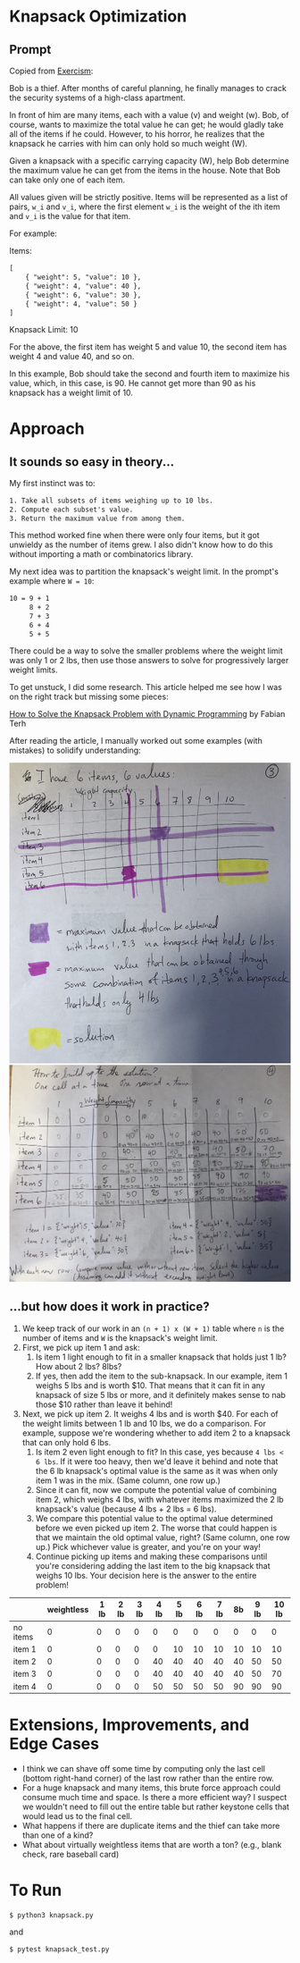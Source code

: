 # Knapsack Optimization
## Prompt

Copied from [Exercism](https://exercism.io/my/solutions/7f6af07fb971484da38e9cc67312fc25):

Bob is a thief. After months of careful planning, he finally manages to crack
the security systems of a high-class apartment.

In front of him are many items, each with a value (v) and weight (w). Bob, of
course, wants to maximize the total value he can get; he would gladly take all
of the items if he could. However, to his horror, he realizes that the
knapsack he carries with him can only hold so much weight (W).

Given a knapsack with a specific carrying capacity (W), help Bob determine the
maximum value he can get from the items in the house. Note that Bob can take
only one of each item.

All values given will be strictly positive. Items will be represented as a
list of pairs, `w_i` and `v_i`, where the first element `w_i` is the weight of
the ith item and `v_i` is the value for that item.

For example:

Items:

```
[
    { "weight": 5, "value": 10 },
    { "weight": 4, "value": 40 },
    { "weight": 6, "value": 30 },
    { "weight": 4, "value": 50 }
]
```

Knapsack Limit: 10

For the above, the first item has weight 5 and value 10, the second item has
weight 4 and value 40, and so on.

In this example, Bob should take the second and fourth item to maximize his
value, which, in this case, is 90. He cannot get more than 90 as his knapsack
has a weight limit of 10.

# Approach

## It sounds so easy in theory...
My first instinct was to:

    1. Take all subsets of items weighing up to 10 lbs.
    2. Compute each subset's value.
    3. Return the maximum value from among them.

This method worked fine when there were only four items, but it got unwieldy
as the number of items grew. I also didn't know how to do this without
importing a math or combinatorics library.

My next idea was to partition the knapsack's weight limit. In the prompt's example where `W = 10`:

```
10 = 9 + 1
     8 + 2
     7 + 3
     6 + 4
     5 + 5
```

There could be a way to solve the smaller problems where the weight limit was
only 1 or 2 lbs, then use those answers to solve for progressively larger
weight limits.

To get unstuck, I did some research. This article helped me see
how I was on the right track but missing some pieces:

[How to Solve the Knapsack Problem with Dynamic Programming](https://medium.com/@fabianterh/how-to-solve-the-knapsack-problem-with-dynamic-programming-eb88c706d3cf)
by Fabian Terh

After reading the article, I manually worked out some examples (with mistakes)
to solidify understanding:

![Scratchwork-1](https://github.com/daphnekao/exercism/blob/main/knapsack/images/Scratchwork-1.JPG)
![Scratchwork-2](https://github.com/daphnekao/exercism/blob/main/knapsack/images/Scratchwork-2.JPG)

## ...but how does it work in practice?

1. We keep track of our work in an `(n + 1) x (W + 1)` table where `n` is the number of items and `W` is the knapsack's weight limit.
1. First, we pick up item 1 and ask:
    1. Is item 1 light enough to fit in a smaller knapsack that holds just 1
    lb? How about 2 lbs? 8lbs?
    1. If yes, then add the item to the sub-knapsack. In our example, item 1
    weighs 5 lbs and is worth $10. That means that it can fit in any knapsack
    of size 5 lbs or more, and it definitely makes sense to nab those $10
    rather than leave it behind!
1. Next, we pick up item 2. It weighs 4 lbs and is worth $40. For each of
the weight limits between 1 lb and 10 lbs, we do a comparison. For example,
suppose we're wondering whether to add item 2 to a knapsack that can only hold
6 lbs.
    1. Is item 2 even light enough to fit? In this case, yes because
    `4 lbs < 6 lbs`. If it were too heavy, then we'd leave it behind and note
    that the 6 lb knapsack's optimal value is the same as it was when only
    item 1 was in the mix. (Same column, one row up.)
    1. Since it can fit, now we compute the potential value of combining item
    2, which weighs 4 lbs, with whatever items maximized the 2 lb knapsack's
    value (because 4 lbs + 2 lbs = 6 lbs).
    1. We compare this potential value to the optimal value determined before
    we even picked up item 2. The worse that could happen is that we maintain
    the old optimal value, right? (Same column, one row up.) Pick whichever
    value is greater, and you're on your way!
    1. Continue picking up items and making these comparisons until you're
    considering adding the last item to the big knapsack that weighs 10 lbs.
    Your decision here is the answer to the entire problem!


|          | weightless | 1 lb | 2 lb | 3 lb | 4 lb | 5 lb | 6 lb | 7 lb |  8b |  9 lb |  10 lb |
|----------|------------|------|------|------|------|------|------|------|-----|-------|--------|
| no items | 0          | 0    | 0    | 0    | 0    | 0    | 0    | 0    | 0   | 0     | 0      |
| item 1   | 0          | 0    | 0    | 0    | 0    | 10   | 10   | 10   | 10  | 10    | 10     |
| item 2   | 0          | 0    | 0    | 0    | 40   | 40   | 40   | 40   | 40  | 50    | 50     |
| item 3   | 0          | 0    | 0    | 0    | 40   | 40   | 40   | 40   | 40  | 50    | 70     |
| item 4   | 0          | 0    | 0    | 0    | 50   | 50   | 50   | 50   | 90  | 90    | 90     |


# Extensions, Improvements, and Edge Cases

- I think we can shave off some time by computing only the last cell (bottom
right-hand corner) of the last row rather than the entire row.
- For a huge knapsack and many items, this brute force approach could consume
much time and space. Is there a more efficient way? I suspect we wouldn't need
to fill out the entire table but rather keystone cells that would lead us to
the final cell.
- What happens if there are duplicate items and the thief can take more than
one of a kind?
- What about virtually weightless items that are worth a ton? (e.g., blank
check, rare baseball card)


# To Run
```
$ python3 knapsack.py
```

and

```
$ pytest knapsack_test.py
```
